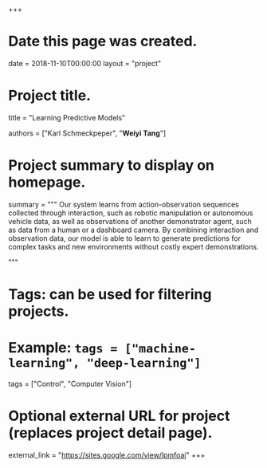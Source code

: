 +++
# Date this page was created.
date = 2018-11-10T00:00:00
layout = "project"

# Project title.
title = "Learning Predictive Models"

authors = ["Karl Schmeckpeper", "**Weiyi Tang**"]

# Project summary to display on homepage.
summary = """
Our system learns from action-observation sequences collected through interaction, such as robotic manipulation or autonomous vehicle data, as well as observations of another demonstrator agent, such as data from a human or a dashboard camera. By combining interaction and observation data, our model is able to learn to generate predictions for complex tasks and new environments without costly expert demonstrations.
 
 """

# Tags: can be used for filtering projects.
# Example: `tags = ["machine-learning", "deep-learning"]`
tags = ["Control", "Computer Vision"]

# Optional external URL for project (replaces project detail page).
external_link = "https://sites.google.com/view/lpmfoai"
+++
